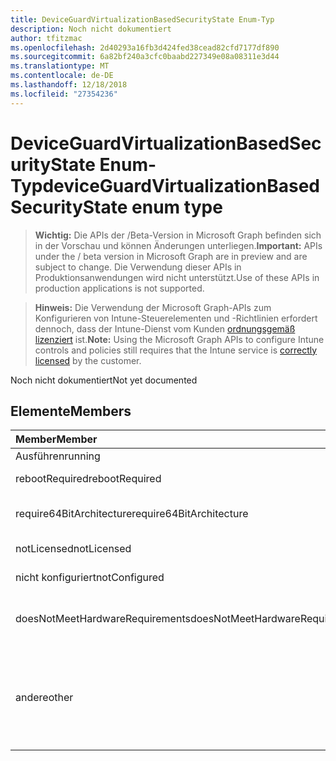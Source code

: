 ```yaml
---
title: DeviceGuardVirtualizationBasedSecurityState Enum-Typ
description: Noch nicht dokumentiert
author: tfitzmac
ms.openlocfilehash: 2d40293a16fb3d424fed38cead82cfd7177df890
ms.sourcegitcommit: 6a82bf240a3cfc0baabd227349e08a08311e3d44
ms.translationtype: MT
ms.contentlocale: de-DE
ms.lasthandoff: 12/18/2018
ms.locfileid: "27354236"
---
```

# <a name="deviceguardvirtualizationbasedsecuritystate-enum-type"></a><span data-ttu-id="4b53a-103">DeviceGuardVirtualizationBasedSecurityState Enum-Typ</span><span class="sxs-lookup"><span data-stu-id="4b53a-103">deviceGuardVirtualizationBasedSecurityState enum type</span></span>

> <span data-ttu-id="4b53a-104">**Wichtig:** Die APIs der /Beta-Version in Microsoft Graph befinden sich in der Vorschau und können Änderungen unterliegen.</span><span class="sxs-lookup"><span data-stu-id="4b53a-104">**Important:** APIs under the / beta version in Microsoft Graph are in preview and are subject to change.</span></span> <span data-ttu-id="4b53a-105">Die Verwendung dieser APIs in Produktionsanwendungen wird nicht unterstützt.</span><span class="sxs-lookup"><span data-stu-id="4b53a-105">Use of these APIs in production applications is not supported.</span></span>

> <span data-ttu-id="4b53a-106">**Hinweis:** Die Verwendung der Microsoft Graph-APIs zum Konfigurieren von Intune-Steuerelementen und -Richtlinien erfordert dennoch, dass der Intune-Dienst vom Kunden [ordnungsgemäß lizenziert](https://go.microsoft.com/fwlink/?linkid=839381) ist.</span><span class="sxs-lookup"><span data-stu-id="4b53a-106">**Note:** Using the Microsoft Graph APIs to configure Intune controls and policies still requires that the Intune service is [correctly licensed](https://go.microsoft.com/fwlink/?linkid=839381) by the customer.</span></span>

<span data-ttu-id="4b53a-107">Noch nicht dokumentiert</span><span class="sxs-lookup"><span data-stu-id="4b53a-107">Not yet documented</span></span>
## <a name="members"></a><span data-ttu-id="4b53a-108">Elemente</span><span class="sxs-lookup"><span data-stu-id="4b53a-108">Members</span></span>
|<span data-ttu-id="4b53a-109">Member</span><span class="sxs-lookup"><span data-stu-id="4b53a-109">Member</span></span>|<span data-ttu-id="4b53a-110">Wert</span><span class="sxs-lookup"><span data-stu-id="4b53a-110">Value</span></span>|<span data-ttu-id="4b53a-111">Beschreibung</span><span class="sxs-lookup"><span data-stu-id="4b53a-111">Description</span></span>|
|:---|:---|:---|
|<span data-ttu-id="4b53a-112">Ausführen</span><span class="sxs-lookup"><span data-stu-id="4b53a-112">running</span></span>|<span data-ttu-id="4b53a-113">0</span><span class="sxs-lookup"><span data-stu-id="4b53a-113">0</span></span>|<span data-ttu-id="4b53a-114">Wird ausgeführt</span><span class="sxs-lookup"><span data-stu-id="4b53a-114">Running</span></span>|
|<span data-ttu-id="4b53a-115">rebootRequired</span><span class="sxs-lookup"><span data-stu-id="4b53a-115">rebootRequired</span></span>|<span data-ttu-id="4b53a-116">1</span><span class="sxs-lookup"><span data-stu-id="4b53a-116">1</span></span>|<span data-ttu-id="4b53a-117">Stamm erforderlich</span><span class="sxs-lookup"><span data-stu-id="4b53a-117">Root required</span></span>|
|<span data-ttu-id="4b53a-118">require64BitArchitecture</span><span class="sxs-lookup"><span data-stu-id="4b53a-118">require64BitArchitecture</span></span>|<span data-ttu-id="4b53a-119">2</span><span class="sxs-lookup"><span data-stu-id="4b53a-119">2</span></span>|<span data-ttu-id="4b53a-120">64-Bit-Architektur erforderlich</span><span class="sxs-lookup"><span data-stu-id="4b53a-120">64 bit architecture required</span></span>|
|<span data-ttu-id="4b53a-121">notLicensed</span><span class="sxs-lookup"><span data-stu-id="4b53a-121">notLicensed</span></span>|<span data-ttu-id="4b53a-122">3</span><span class="sxs-lookup"><span data-stu-id="4b53a-122">3</span></span>|<span data-ttu-id="4b53a-123">Nicht lizenziert</span><span class="sxs-lookup"><span data-stu-id="4b53a-123">Not licensed</span></span>|
|<span data-ttu-id="4b53a-124">nicht konfiguriert</span><span class="sxs-lookup"><span data-stu-id="4b53a-124">notConfigured</span></span>|<span data-ttu-id="4b53a-125">4</span><span class="sxs-lookup"><span data-stu-id="4b53a-125">4</span></span>|<span data-ttu-id="4b53a-126">Nicht konfiguriert</span><span class="sxs-lookup"><span data-stu-id="4b53a-126">Not configured</span></span>|
|<span data-ttu-id="4b53a-127">doesNotMeetHardwareRequirements</span><span class="sxs-lookup"><span data-stu-id="4b53a-127">doesNotMeetHardwareRequirements</span></span>|<span data-ttu-id="4b53a-128">5</span><span class="sxs-lookup"><span data-stu-id="4b53a-128">5</span></span>|<span data-ttu-id="4b53a-129">System erfüllt nicht an die Hardware.</span><span class="sxs-lookup"><span data-stu-id="4b53a-129">System does not meet hardware requirements</span></span>|
|<span data-ttu-id="4b53a-130">andere</span><span class="sxs-lookup"><span data-stu-id="4b53a-130">other</span></span>|<span data-ttu-id="4b53a-131">42</span><span class="sxs-lookup"><span data-stu-id="4b53a-131">42</span></span>|<span data-ttu-id="4b53a-132">Andere.</span><span class="sxs-lookup"><span data-stu-id="4b53a-132">Other.</span></span> <span data-ttu-id="4b53a-133">Ereignisprotokolle in Microsoft-Windows-DeviceGuard enthalten weitere Details.</span><span class="sxs-lookup"><span data-stu-id="4b53a-133">Event logs in microsoft-Windows-DeviceGuard have more details.</span></span>|





